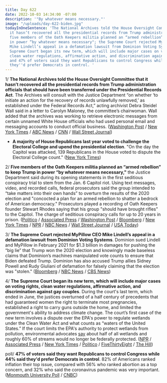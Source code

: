 ```yaml
---
title: Day 622
date: 2022-10-03 14:34:00 -07:00
description: '"By whatever means necessary."'
image: "/uploads/day-622-biden.jpg"
todayInOneSentence: 'The National Archives told the House Oversight Committee that
  it hasn’t recovered all the presidential records from Trump administration officials;
  five members of the Oath Keepers militia planned an “armed rebellion” to keep Trump
  in power “by whatever means necessary"; the Supreme Court rejected MyPillow CEO
  Mike Lindell’s appeal in a defamation lawsuit from Dominion Voting Systems; the
  Supreme Court began its new term, which will include major cases on voting rights,
  clean water regulations, affirmative action, and discrimination against gay couples;
  and 47% of voters said they want Republicans to control Congress while 44% said
  they''d prefer Democrats in control. '
---
```


1/ **The National Archives told the House Oversight Committee that it hasn’t recovered all the presidential records from Trump administration officials that should have been transferred under the Presidential Records Act**. The Archives will consult with the Justice Department “on whether ‘to initiate an action for the recovery of records unlawfully removed,’ as established under the Federal Records Act,” acting archivist Debra Steidel Wall said in a letter to Carolyn Maloney, the committee’s chairwoman. Wall added that the archives was working to retrieve electronic messages from certain unnamed White House officials who had used personal email and messaging accounts to conduct official business. ([Washington Post](https://www.washingtonpost.com/politics/2022/10/01/trump-presidential-records-national-archives/) / [New York Times](https://www.nytimes.com/2022/10/01/us/politics/trump-white-house-records-national-archives.html) / [ABC News](https://abcnews.go.com/Politics/national-archives-missing-trump-administration-records/story?id=90834006) / [CNN](https://www.cnn.com/2022/10/01/politics/national-archives-trump-records-house-oversight-committee/index.html) /  [Wall Street Journal](https://www.wsj.com/articles/national-archives-says-some-trump-administration-records-are-still-missing-11664650806?mod=djemalertNEWS))

* **A majority of House Republicans last year voted to challenge the Electoral College and upend the presidential election**. "On the day the Capitol was attacked, 139 Republicans in the House voted to dispute the Electoral College count." ([New York Times](https://www.nytimes.com/2022/10/03/us/politics/republican-election-objectors.html))

2/ **Five members of the Oath Keepers militia planned an “armed rebellion” to keep Trump in power “by whatever means necessary,"** the Justice Department said during its opening statements in the first seditious conspiracy trial to stem from the Jan. 6 Capitol riot. Using text messages, video, and recorded calls, federal prosecutors said the group intended to “take matters into their own hands” to overturn the results of the 2020 election and "concocted a plan for an armed rebellion to shatter a bedrock of American democracy." Prosecutors played a recording of Oath Keepers founder Stewart Rhodes saying that his group "should have brought rifles" to the Capitol. The charge of seditious conspiracy calls for up to 20 years in prison. ([Politico](https://www.politico.com/news/2022/10/03/oath-keepers-trial-begins-in-highest-profile-jan-6-case-to-date-00060002) / [Associated Press](https://apnews.com/article/oath-keepers-capitol-riot-trial-day-1-5a5edf6cbffc2a997aafb1036f858de1) / [Washington Post](https://www.washingtonpost.com/dc-md-va/2022/10/03/oath-keepers-trial-live-updates/) / [Bloomberg](https://www.bloomberg.com/news/articles/2022-10-03/oath-keepers-attacked-our-country-itself-on-jan-6-doj-says?srnd=premium-canada&sref=MIBMEEoj) / [New York Times](https://www.nytimes.com/2022/10/03/us/politics/jan-6-oath-keepers-trial.html?action=click&module=Well&pgtype=Homepage&section=US%20Politics) / [NPR](https://www.npr.org/2022/10/03/1126576420/oath-keepers-seditious-conspiracy-jan-6-trial-opening-statements) / [NBC News](https://www.nbcnews.com/politics/justice-department/oath-keepers-leader-regretted-not-guns-jan-6-prosecutors-say-seditious-rcna50244) / [Wall Street Journal](https://www.wsj.com/articles/oath-keepers-planned-for-armed-rebellion-in-jan-6-capitol-attack-prosecutors-say-11664814204?mod=politics_lead_pos1) / [USA Today](https://www.usatoday.com/story/news/politics/2022/10/03/oath-keepers-trial-opening-arguments/8165981001/))

3/ **The Supreme Court rejected MyPillow CEO Mike Lindell’s appeal in a defamation lawsuit from Dominion Voting Systems**. Dominion sued Lindell and MyPillow in February 2021 for $1.3 billion in damages for pushing the “big lie” that Trump won the 2020 election and knowingly made baseless claims that Dominion’s machines manipulated vote counts to ensure that Biden defeated Trump. Dominion has also accused Trump allies Sidney Powell and Rudy Giuliani of defamation for falsely claiming that the election was "stolen." ([Bloomberg](https://www.bloomberg.com/news/articles/2022-10-03/mypillow-s-lindell-rejected-by-supreme-court-on-defamation-suit?sref=MIBMEEoj) / [NBC News](https://www.nbcnews.com/politics/supreme-court/supreme-court-rejects-trump-ally-mike-lindells-appeal-2020-election-la-rcna48409) / [CBS News](https://www.cbsnews.com/news/supreme-court-mypillow-mike-lindell-defamation-case/))

4/ **The Supreme Court began its new term, which will include major cases on voting rights, clean water regulations, affirmative action, and discrimination against gay couples**. During the court's last term, which ended in June, the justices overturned of a half century of precedents that had guaranteed women the right to terminate most pregnancies, established a right to carry guns outside the home, and limited the government's ability to address climate change. The court’s first case of the new term involves a dispute over the EPA's power to regulate wetlands under the Clean Water Act and what counts as “waters of the United States.” If the court limits the EPA's authority to protect wetlands from pollution, environmental advocates [say](https://www.washingtonpost.com/politics/2022/10/03/supreme-court-clean-water-act/) about half of all wetlands and roughly 60% of streams would no longer be federally protected. ([NPR](https://www.npr.org/2022/10/03/1126041958/supreme-court-new-term) / [Associated Press](https://apnews.com/article/ketanji-brown-jackson-us-supreme-court-politics-health-government-and-8efa4b9f20a70252fb6262c5c4d98c3f) / [New York Times](https://www.nytimes.com/2022/10/02/us/conservative-supreme-court-legitimacy.html) / [Politico](https://www.politico.com/news/2022/10/02/damaged-supreme-court-returns-00059911) / [FiveThirtyEight](https://fivethirtyeight.com/features/supreme-court-kill-voting-rights-act/) / [The Hill](https://thehill.com/regulation/court-battles/3668846-five-cases-to-watch-as-a-conservative-supreme-court-begins-its-new-term/))

poll/ **47% of voters said they want Republicans to control Congress while 44% said they'd prefer Democrats in control**. 82% of Americans ranked inflation their top issue, compared with 56% who ranked abortion as a top concern, and 32% who said the coronavirus pandemic was very important. ([Monmouth University Poll](https://www.monmouth.edu/polling-institute/reports/monmouthpoll_us_100322/) / [CNBC](https://www.cnbc.com/2022/10/03/economy-inflation-top-of-mind-for-midterm-voters-giving-gop-slight-edge-in-new-monmouth-poll.html))